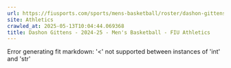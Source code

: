 ```yaml
---
url: https://fiusports.com/sports/mens-basketball/roster/dashon-gittens/11837
site: Athletics
crawled_at: 2025-05-13T10:04:44.069368
title: Dashon Gittens - 2024-25 - Men's Basketball - FIU Athletics
---
```


Error generating fit markdown: '<' not supported between instances of 'int' and 'str'